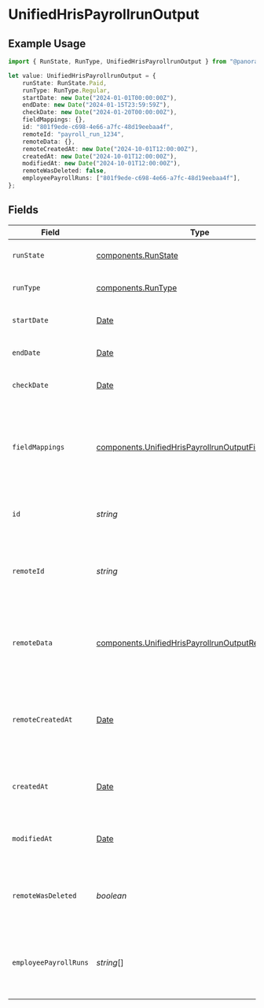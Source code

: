 # UnifiedHrisPayrollrunOutput

## Example Usage

```typescript
import { RunState, RunType, UnifiedHrisPayrollrunOutput } from "@panora/sdk/models/components";

let value: UnifiedHrisPayrollrunOutput = {
    runState: RunState.Paid,
    runType: RunType.Regular,
    startDate: new Date("2024-01-01T00:00:00Z"),
    endDate: new Date("2024-01-15T23:59:59Z"),
    checkDate: new Date("2024-01-20T00:00:00Z"),
    fieldMappings: {},
    id: "801f9ede-c698-4e66-a7fc-48d19eebaa4f",
    remoteId: "payroll_run_1234",
    remoteData: {},
    remoteCreatedAt: new Date("2024-10-01T12:00:00Z"),
    createdAt: new Date("2024-10-01T12:00:00Z"),
    modifiedAt: new Date("2024-10-01T12:00:00Z"),
    remoteWasDeleted: false,
    employeePayrollRuns: ["801f9ede-c698-4e66-a7fc-48d19eebaa4f"],
};
```

## Fields

| Field                                                                                                                      | Type                                                                                                                       | Required                                                                                                                   | Description                                                                                                                | Example                                                                                                                    |
| -------------------------------------------------------------------------------------------------------------------------- | -------------------------------------------------------------------------------------------------------------------------- | -------------------------------------------------------------------------------------------------------------------------- | -------------------------------------------------------------------------------------------------------------------------- | -------------------------------------------------------------------------------------------------------------------------- |
| `runState`                                                                                                                 | [components.RunState](../../models/components/runstate.md)                                                                 | :heavy_minus_sign:                                                                                                         | The state of the payroll run                                                                                               | PAID                                                                                                                       |
| `runType`                                                                                                                  | [components.RunType](../../models/components/runtype.md)                                                                   | :heavy_minus_sign:                                                                                                         | The type of the payroll run                                                                                                | REGULAR                                                                                                                    |
| `startDate`                                                                                                                | [Date](https://developer.mozilla.org/en-US/docs/Web/JavaScript/Reference/Global_Objects/Date)                              | :heavy_minus_sign:                                                                                                         | The start date of the payroll run                                                                                          | 2024-01-01T00:00:00Z                                                                                                       |
| `endDate`                                                                                                                  | [Date](https://developer.mozilla.org/en-US/docs/Web/JavaScript/Reference/Global_Objects/Date)                              | :heavy_minus_sign:                                                                                                         | The end date of the payroll run                                                                                            | 2024-01-15T23:59:59Z                                                                                                       |
| `checkDate`                                                                                                                | [Date](https://developer.mozilla.org/en-US/docs/Web/JavaScript/Reference/Global_Objects/Date)                              | :heavy_minus_sign:                                                                                                         | The check date of the payroll run                                                                                          | 2024-01-20T00:00:00Z                                                                                                       |
| `fieldMappings`                                                                                                            | [components.UnifiedHrisPayrollrunOutputFieldMappings](../../models/components/unifiedhrispayrollrunoutputfieldmappings.md) | :heavy_minus_sign:                                                                                                         | The custom field mappings of the object between the remote 3rd party & Panora                                              | {<br/>"custom_field_1": "value1",<br/>"custom_field_2": "value2"<br/>}                                                     |
| `id`                                                                                                                       | *string*                                                                                                                   | :heavy_minus_sign:                                                                                                         | The UUID of the payroll run record                                                                                         | 801f9ede-c698-4e66-a7fc-48d19eebaa4f                                                                                       |
| `remoteId`                                                                                                                 | *string*                                                                                                                   | :heavy_minus_sign:                                                                                                         | The remote ID of the payroll run in the context of the 3rd Party                                                           | payroll_run_1234                                                                                                           |
| `remoteData`                                                                                                               | [components.UnifiedHrisPayrollrunOutputRemoteData](../../models/components/unifiedhrispayrollrunoutputremotedata.md)       | :heavy_minus_sign:                                                                                                         | The remote data of the payroll run in the context of the 3rd Party                                                         | {<br/>"raw_data": {<br/>"additional_field": "some value"<br/>}<br/>}                                                       |
| `remoteCreatedAt`                                                                                                          | [Date](https://developer.mozilla.org/en-US/docs/Web/JavaScript/Reference/Global_Objects/Date)                              | :heavy_minus_sign:                                                                                                         | The date when the payroll run was created in the 3rd party system                                                          | 2024-10-01T12:00:00Z                                                                                                       |
| `createdAt`                                                                                                                | [Date](https://developer.mozilla.org/en-US/docs/Web/JavaScript/Reference/Global_Objects/Date)                              | :heavy_minus_sign:                                                                                                         | The created date of the payroll run record                                                                                 | 2024-10-01T12:00:00Z                                                                                                       |
| `modifiedAt`                                                                                                               | [Date](https://developer.mozilla.org/en-US/docs/Web/JavaScript/Reference/Global_Objects/Date)                              | :heavy_minus_sign:                                                                                                         | The last modified date of the payroll run record                                                                           | 2024-10-01T12:00:00Z                                                                                                       |
| `remoteWasDeleted`                                                                                                         | *boolean*                                                                                                                  | :heavy_minus_sign:                                                                                                         | Indicates if the payroll run was deleted in the remote system                                                              | false                                                                                                                      |
| `employeePayrollRuns`                                                                                                      | *string*[]                                                                                                                 | :heavy_minus_sign:                                                                                                         | The UUIDs of the employee payroll runs associated with this payroll run                                                    | [<br/>"801f9ede-c698-4e66-a7fc-48d19eebaa4f"<br/>]                                                                         |
